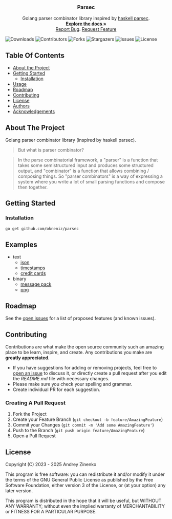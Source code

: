 <p align="center">
  <h3 align="center">Parsec</h3>

  <p align="center">
    Golang parser combinator library inspired by <a href="https://hackage.haskell.org/package/parsec">haskell parsec</a>.
    <br/>
    <a href="https://pkg.go.dev/github.com/okneniz/parsec"><strong>Explore the docs »</strong></a>
    <br/>
    <a href="https://github.com/okneniz/parsec/issues">Report Bug</a>.
    <a href="https://github.com/okneniz/parsec/issues">Request Feature</a>
  </p>
</p>

![Downloads](https://img.shields.io/github/downloads/okneniz/parsec/total) ![Contributors](https://img.shields.io/github/contributors/okneniz/parsec?color=dark-green) ![Forks](https://img.shields.io/github/forks/okneniz/parsec?style=social) ![Stargazers](https://img.shields.io/github/stars/okneniz/parsec?style=social) ![Issues](https://img.shields.io/github/issues/okneniz/parsec) ![License](https://img.shields.io/github/license/okneniz/parsec) 

## Table Of Contents

* [About the Project](#about-the-project)
* [Getting Started](#getting-started)
  * [Installation](#installation)
* [Usage](#usage)
* [Roadmap](#roadmap)
* [Contributing](#contributing)
* [License](#license)
* [Authors](#authors)
* [Acknowledgements](#acknowledgements)

## About The Project

Golang parser combinator library (inspired by haskell parsec).

> But what is parser combinator?

> In the parse combinatorial framework, a "parser" is a function that takes some semistructured input and produces some structured output, and "combinator" is a function that allows combining / composing things. So "parser combinators" is a way of expressing a system where you write a lot of small parsing functions and compose then together.


## Getting Started


### Installation

```bash
go get github.com/okneniz/parsec
```

## Examples


- text
  - [json](https://github.com/okneniz/parsec/tree/master/examples/strings/json)
  - [timestamps](https://github.com/okneniz/parsec/tree/master/examples/strings/timestamps)
  - [credit cards](https://github.com/okneniz/parsec/tree/master/examples/strings/cards)
- binary
  - [message pack](https://github.com/okneniz/parsec/tree/master/examples/bytes/message_pack)
  - [png](https://github.com/okneniz/parsec/tree/master/examples/bytes/png)

## Roadmap

See the [open issues](https://github.com/okneniz/parsec/issues) for a list of proposed features (and known issues).

## Contributing

Contributions are what make the open source community such an amazing place to be learn, inspire, and create. Any contributions you make are **greatly appreciated**.
* If you have suggestions for adding or removing projects, feel free to [open an issue](https://github.com/okneniz/parsec/issues/new) to discuss it, or directly create a pull request after you edit the *README.md* file with necessary changes.
* Please make sure you check your spelling and grammar.
* Create individual PR for each suggestion.

### Creating A Pull Request

1. Fork the Project
2. Create your Feature Branch (`git checkout -b feature/AmazingFeature`)
3. Commit your Changes (`git commit -m 'Add some AmazingFeature'`)
4. Push to the Branch (`git push origin feature/AmazingFeature`)
5. Open a Pull Request

## License

Copyright (C) 2023 - 2025 Andrey Zinenko

This program is free software: you can redistribute it and/or modify
it under the terms of the GNU General Public License as published by
the Free Software Foundation, either version 3 of the License, or
(at your option) any later version.

This program is distributed in the hope that it will be useful,
but WITHOUT ANY WARRANTY; without even the implied warranty of
MERCHANTABILITY or FITNESS FOR A PARTICULAR PURPOSE.
